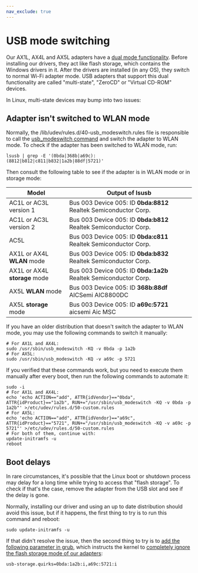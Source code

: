 ```yaml
---
nav_exclude: true
---
```


# USB mode switching

Our AX1L, AX4L and AX5L adapters have a [dual mode
functionality](https://en.wikipedia.org/wiki/Virtual_CD-ROM_switching_utility).
Before installing our drivers, they act like flash storage, which contains the
Windows drivers in it. After the drivers are installed (in any OS), they switch
to normal Wi-Fi adapter mode. USB adapters that support this dual functionality
are called "multi-state", "ZeroCD" or "Virtual CD-ROM" devices.

In Linux, multi-state devices may bump into two issues:

## Adapter isn't switched to WLAN mode

Normally, the /lib/udev/rules.d/40-usb_modeswitch.rules file is responsible to
call the [usb_modeswitch command](https://manpages.debian.org/usb_modeswitch)
and switch the adapter to WLAN mode. To check if the adapter has been switched
to WLAN mode, run:

    lsusb | grep -E '(0bda|368b|a69c):(8812|b812|c811|b832|1a2b|88df|5721)'

Then consult the following table to see if the adapter is in WLAN mode or in
storage mode:

| Model                         | Output of lsusb                                                  |
| ----------------------------- | ---------------------------------------------------------------- |
| AC1L or AC3L version 1        | Bus 003 Device 005: ID **0bda:8812** Realtek Semiconductor Corp. |
| AC1L or AC3L version 2        | Bus 003 Device 005: ID **0bda:b812** Realtek Semiconductor Corp. |
| AC5L                          | Bus 003 Device 005: ID **0bda:c811** Realtek Semiconductor Corp. |
| AX1L or AX4L **WLAN** mode    | Bus 003 Device 005: ID **0bda:b832** Realtek Semiconductor Corp. |
| AX1L or AX4L **storage** mode | Bus 003 Device 005: ID **0bda:1a2b** Realtek Semiconductor Corp. |
| AX5L **WLAN** mode            | Bus 003 Device 005: ID **368b:88df** AICSemi AIC8800DC           |
| AX5L **storage** mode         | Bus 003 Device 005: ID **a69c:5721** aicsemi Aic MSC             |

If you have an older distribution that doesn't switch the adapter to WLAN mode,
you may use the following commands to switch it manually:

    # For AX1L and AX4L:
    sudo /usr/sbin/usb_modeswitch -KQ -v 0bda -p 1a2b
    # For AX5L:
    sudo /usr/sbin/usb_modeswitch -KQ -v a69c -p 5721

If you verified that these commands work, but you need to execute them manually
after every boot, then run the following commands to automate it:

    sudo -i
    # For AX1L and AX4L:
    echo 'echo ACTION=="add", ATTR{idVendor}=="0bda", ATTR{idProduct}=="1a2b", RUN+="/usr/sbin/usb_modeswitch -KQ -v 0bda -p 1a2b"' >/etc/udev/rules.d/50-custom.rules
    # For AX5L:
    echo 'echo ACTION=="add", ATTR{idVendor}=="a69c", ATTR{idProduct}=="5721", RUN+="/usr/sbin/usb_modeswitch -KQ -v a69c -p 5721"' >/etc/udev/rules.d/50-custom.rules
    # For both of them, continue with:
    update-initramfs -u
    reboot

## Boot delays

In rare circumstances, it's possible that the Linux boot or shutdown process
may delay for a long time while trying to access that "flash storage". To check
if that's the case, remove the adapter from the USB slot and see if the delay
is gone.

Normally, installing our driver and using an up to date distribution should
avoid this issue, but if it happens, the first thing to try is to run this
command and reboot:

    sudo update-initramfs -u

If that didn't resolve the issue, then the second thing to try is to [add the
following parameter in
grub](https://askubuntu.com/questions/19486/how-do-i-add-a-kernel-boot-parameter),
which instructs the kernel to [completely ignore the flash storage mode of our
adapters]((https://www.draisberghof.de/usb_modeswitch/bb/viewtopic.php?f=4&t=3055&p=20078#p20078)):

    usb-storage.quirks=0bda:1a2b:i,a69c:5721:i
